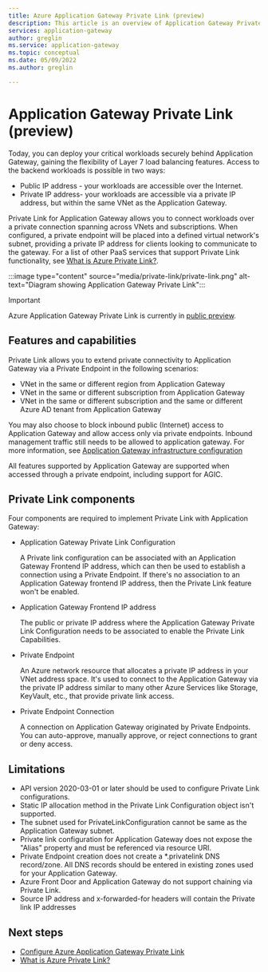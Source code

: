 ```yaml
---
title: Azure Application Gateway Private Link (preview)
description: This article is an overview of Application Gateway Private Link.
services: application-gateway
author: greglin
ms.service: application-gateway
ms.topic: conceptual
ms.date: 05/09/2022
ms.author: greglin

---
```


# Application Gateway Private Link (preview)

Today, you can deploy your critical workloads securely behind Application Gateway, gaining the flexibility of Layer 7 load balancing features. Access to the backend workloads is possible in two ways:

- Public IP address - your workloads are accessible over the Internet. 
- Private IP address- your workloads are accessible via a private IP address, but within the same VNet as the Application Gateway.

Private Link for Application Gateway allows you to connect workloads over a private connection spanning across VNets and subscriptions. When configured, a private endpoint will be placed into a defined virtual network's subnet, providing a private IP address for clients looking to communicate to the gateway. For a list of other PaaS services that support Private Link functionality, see [What is Azure Private Link?](../private-link/private-link-overview.md).

:::image type="content" source="media/private-link/private-link.png" alt-text="Diagram showing Application Gateway Private Link":::

> [!IMPORTANT]
> Azure Application Gateway Private Link is currently in [public preview](https://azure.microsoft.com/support/legal/preview-supplemental-terms/).

## Features and capabilities

Private Link allows you to extend private connectivity to Application Gateway via a Private Endpoint in the following scenarios:
-	VNet in the same or different region from Application Gateway
-	VNet in the same or different subscription from Application Gateway
-	VNet in the same or different subscription and the same or different Azure AD tenant from Application Gateway

You may also choose to block inbound public (Internet) access to Application Gateway and allow access only via private endpoints. Inbound management traffic still needs to be allowed to application gateway. For more information, see [Application Gateway infrastructure configuration](configuration-infrastructure.md#network-security-groups)

All features supported by Application Gateway are supported when accessed through a private endpoint, including support for AGIC.

## Private Link components

Four components are required to implement Private Link with Application Gateway:

- Application Gateway Private Link Configuration

   A Private link configuration can be associated with an Application Gateway Frontend IP address, which can then be used to establish a connection using a Private Endpoint. If there's no association to an Application Gateway frontend IP address, then the Private Link feature won't be enabled.

- Application Gateway Frontend IP address

   The public or private IP address where the Application Gateway Private Link Configuration needs to be associated to enable the Private Link Capabilities.

- Private Endpoint

   An Azure network resource that allocates a private IP address in your VNet address space. It's used to connect to the Application Gateway via the private IP address similar to many other Azure Services like Storage, KeyVault, etc., that provide private link access.

- Private Endpoint Connection

   A connection on Application Gateway originated by Private Endpoints. You can auto-approve, manually approve, or reject connections to grant or deny access.

## Limitations
- API version 2020-03-01 or later should be used to configure Private Link configurations.
- Static IP allocation method in the Private Link Configuration object isn't supported.
- The subnet used for PrivateLinkConfiguration cannot be same as the Application Gateway subnet.
- Private link configuration for Application Gateway does not expose the "Alias" property and must be referenced via resource URI.
- Private Endpoint creation does not create a \*.privatelink DNS record/zone. All DNS records should be entered in existing zones used for your Application Gateway.
- Azure Front Door and Application Gateway do not support chaining via Private Link.
- Source IP address and x-forwarded-for headers will contain the Private link IP addresses

## Next steps

- [Configure Azure Application Gateway Private Link](private-link-configure.md)
- [What is Azure Private Link?](../private-link/private-link-overview.md)
